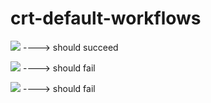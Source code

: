 # crt-default-workflows

![](https://github.com/Keenwby/crt-default-workflows/workflows/default-no-canaries/badge.svg)    ----> should succeed


![](https://github.com/Keenwby/crt-default-workflows/workflows/default-with-canaries/badge.svg)    ----> should fail


![](https://github.com/Keenwby/crt-default-workflows/workflows/default-with-triggers-and-signals/badge.svg)    ----> should fail
